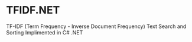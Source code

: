 # TFIDF.NET
TF-IDF (Term Frequency - Inverse Document Frequency) Text Search and Sorting Implimented in C# .NET
